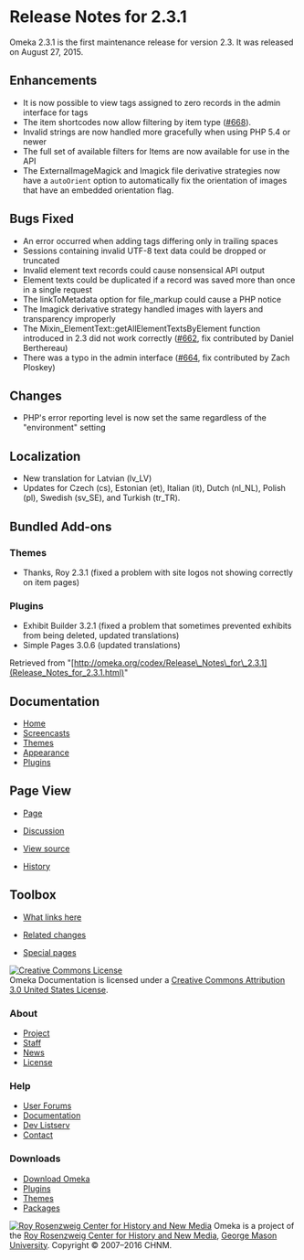 Release Notes for 2.3.1
=======================


Omeka 2.3.1 is the first maintenance release for version 2.3. It was released on August 27, 2015.

<span id="Enhancements" class="mw-headline"> Enhancements </span>
-----------------------------------------------------------------

-   It is now possible to view tags assigned to zero records in the
    admin interface for tags
-   The item shortcodes now allow filtering by item type
    ([\#668](https://github.com/omeka/Omeka/issues/668)).
-   Invalid strings are now handled more gracefully when using PHP 5.4
    or newer
-   The full set of available filters for Items are now available for
    use in the API
-   The ExternalImageMagick and Imagick file derivative strategies now
    have a `autoOrient` option to automatically fix the orientation of
    images that have an embedded orientation flag.

<span id="Bugs_Fixed" class="mw-headline"> Bugs Fixed </span>
-------------------------------------------------------------

-   An error occurred when adding tags differing only in trailing spaces
-   Sessions containing invalid UTF-8 text data could be dropped or
    truncated
-   Invalid element text records could cause nonsensical API output
-   Element texts could be duplicated if a record was saved more than
    once in a single request
-   The linkToMetadata option for file\_markup could cause a PHP notice
-   The Imagick derivative strategy handled images with layers and
    transparency improperly
-   The Mixin\_ElementText::getAllElementTextsByElement function
    introduced in 2.3 did not work correctly
    ([\#662](https://github.com/omeka/Omeka/pull/662,), fix contributed
    by Daniel Berthereau)
-   There was a typo in the admin interface
    ([\#664](https://github.com/omeka/Omeka/pull/664), fix contributed
    by Zach Ploskey)

<span id="Changes" class="mw-headline"> Changes </span>
-------------------------------------------------------

-   PHP's error reporting level is now set the same regardless of the
    "environment" setting

<span id="Localization" class="mw-headline"> Localization </span>
-----------------------------------------------------------------

-   New translation for Latvian (lv\_LV)
-   Updates for Czech (cs), Estonian (et), Italian (it), Dutch (nl\_NL),
    Polish (pl), Swedish (sv\_SE), and Turkish (tr\_TR).

<span id="Bundled_Add-ons" class="mw-headline"> Bundled Add-ons </span>
-----------------------------------------------------------------------

### <span id="Themes" class="mw-headline"> Themes </span>

-   Thanks, Roy 2.3.1 (fixed a problem with site logos not showing
    correctly on item pages)

### <span id="Plugins" class="mw-headline"> Plugins </span>

-   Exhibit Builder 3.2.1 (fixed a problem that sometimes prevented
    exhibits from being deleted, updated translations)
-   Simple Pages 3.0.6 (updated translations)

<div class="printfooter">

Retrieved from
"[http://omeka.org/codex/Release\_Notes\_for\_2.3.1](Release_Notes_for_2.3.1.html)"

</div>

<div id="catlinks" class="catlinks catlinks-allhidden">

</div>

</div>

<div id="secondary">

<div class="portlet">

Documentation
-------------

-   [Home](http://omeka.org/codex/)
-   [Screencasts](http://omeka.org/codex/Screencasts)
-   [Themes](http://omeka.org/codex/Managing_Themes_2.0)
-   [Appearance](http://omeka.org/codex/Managing_Appearance_2.0)
-   [Plugins](http://omeka.org/codex/Plugins2.0)

</div>

<div class="portlet">

Page View
---------

-   <div id="nav-page">

    </div>

    [Page](Release_Notes_for_2.3.1.html)
-   <div id="nav-discussion">

    </div>

    [Discussion](http://omeka.org/c/index.php?title=Talk:Release_Notes_for_2.3.1&action=edit&redlink=1)
-   <div id="nav-view_source">

    </div>

    [View
    source](http://omeka.org/c/index.php?title=Release_Notes_for_2.3.1&action=edit)
-   <div id="nav-history">

    </div>

    [History](http://omeka.org/c/index.php?title=Release_Notes_for_2.3.1&action=history)

</div>

<div id="wiki-toolbox" class="portlet">

Toolbox
-------

-   <div id="t-whatlinkshere">

    </div>

    [What links
    here](Special:WhatLinksHere/Release_Notes_for_2.3.1.html)
-   <div id="t-recentchangeslinked">

    </div>

    [Related
    changes](Special:RecentChangesLinked/Release_Notes_for_2.3.1.html)
-   <div id="t-specialpages">

    </div>

    [Special pages](http://omeka.org/codex/Special:SpecialPages)

</div>

[![Creative Commons
License](https://i.creativecommons.org/l/by/3.0/us/88x31.png)](http://creativecommons.org/licenses/by/3.0/us/)\
Omeka Documentation is licensed under a [Creative Commons Attribution
3.0 United States
License](http://creativecommons.org/licenses/by/3.0/us/).

</div>

</div>

</div>

<div id="footer">

<div class="padding">

<div id="sitemap">

<div class="section">

### About

-   [Project](../index.html%3Fp=2.html)
-   [Staff](../index.html%3Fp=3.html)
-   [News](../blog.1.html)
-   [License](http://www.gnu.org/copyleft/gpl.html)

</div>

<div class="section">

### Help

-   [User Forums](../forums/topic/mysqli-stmt.bind-result.html)
-   [Documentation](http://omeka.org/codex/)
-   [Dev Listserv](http://groups.google.com/group/omeka-dev)
-   [Contact](http://omeka.org/contact/)

</div>

<div class="section">

### Downloads

-   [Download Omeka](../download.1.html)
-   [Plugins](../plugins.html)
-   [Themes](../download/themes/index.html)
-   [Packages](../index.html%3Fp=222.html)

</div>

</div>

<div id="chnm-meta">

<span id="chnm-logo">[![Roy Rosenzweig Center for History and New
Media](http://omeka.org/ui/i/rrchnm-logo-regular.gif)](http://chnm.gmu.edu)</span>
Omeka is a project of the [Roy Rosenzweig Center for History and New
Media](http://chnm.gmu.edu), [George Mason
University](http://www.gmu.edu). Copyright © 2007–2016 CHNM.

</div>

</div>

</div>

</div>
